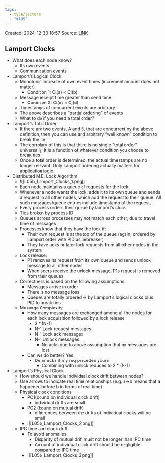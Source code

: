 ```yaml
---
tags:
  - type/lecture
  - "#AOS"
---
```

Created: 2024-12-30 18:57
Source: [LINK](https://andrewrepp.com/aos_lec_L05)

## Lamport Clocks

- What does each node know?
    - Its own events
    - Communication events
- Lamport’s Logical Clock
    - Monotonic increase of own event times (increment amount does not matter)
        - Condition 1: Ci(a) < Ci(b)
    - Message receipt time greater than send time
        - Condition 2: Ci(a) < Cj(d)
    - Timestamps of concurrent events are arbitrary
    - The above describes a “partial ordering” of events
    - What to do if you need a total order?
- Lamport’s Total Order
    - If there are two events, A and B, that are concurrent by the above definition, then you can use and arbitrary “well known” condition to break the tie
    - The corrolary of this is that there is no single “total order” universally. It is a function of whatever condition you choose to break ties
    - Once a total order is determined, the actual timestamps are no longer relevant. Only Lamport ordering actually matters for application logic
- Distributed M.E. Lock Algorithm
	- ![[L05b_Lamport_Clocks_1.png]]
	- Each node maintains a queue of requests for the lock
    - Whenever a node wants the lock, adds it to its own queue and sends a request to all other nodes, which add the request to their queue. All such messages/queue entries include timestamp of the request.
    - Every process orders their queue by lamport’s clock
    - Ties broken by process ID
    - Queues across processes may not match each other, due to travel time of messages
    - Processes know that they have the lock if:
        - Their own request is at the top of the queue (again, ordered by Lamport order with PID as tiebreaker)
        - They have acks or later lock requests from all other nodes in the system
    - Lock release:
        - P1 removes its request from its own queue and sends unlock message to all other nodes
        - When peers receive the unlock message, P1s request is removed from their queues
    - Correctness is based on the following assumptions
        - Messages arrive in order
        - There is no message loss
        - Queues are totally ordered => by Lamport’s logical clocks plus PID to break ties
    - Message Complexity
        - How many messages are exchanged among all the nodes for each lock acquisition followed by a lock release
            - 3 * (N-1)
            - N-1 Lock request messages
            - N-1 Lock ack messages
            - N-1 Unlock messages
                - No acks due to above assumption that no messages are lost
        - Can we do better? Yes.
            - Defer acks if my req precedes yours
                - Combining with unlock reduces to 2 * (N-1)
- Lamport’s Physical Clock
    - How should we handle individual clock drift between nodes?
    - Use arrows to indicate real time relationships (e.g. a->b means that a happened before b in terms of real time)
    - Physical clock conditions
        - PC1(bound on individual clock drift)
            - individual drifts are small
        - PC2 (bound on mutual drift)
            - differences between the drifts of individual clocks will be small
        - ![[L05b_Lamport_Clocks_2.png]]
    - IPC time and clock drift
		- To avoid anomalies:
		    - Disparity of mutual drift must not be longer than IPC time
		    - Amount of individual clock drift should be negligible compared to IPC time
		- ![[L05b_Lamport_Clocks_3.png]]
	